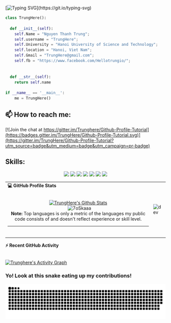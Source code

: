 


[![Typing SVG](https://readme-typing-svg.herokuapp.com?font=Architects+Daughter&color=FFBCA6&size=30&lines=Hi+there,+I'm+Trung;I'm+Back-end+Developer...;I+always+learning+new+things;And+nice+to+meet+you+..)](https://git.io/typing-svg)

```python
class TrungHere():
    
  def __init__(self):
    self.Name = "Nguyen Thanh Trung";
    self.username = "TrungHere";
    self.University = "Hanoi University of Science and Technology";
    self.location = "Hanoi, Viet Nam";
    self.Gmail = "TrungHere@gmail.com";
    self.fb = "https://www.facebook.com/Hellotrungio/";
    
  
  def __str__(self):
    return self.name

if __name__ == '__main__':
    me = TrungHere()
```


## 📫 How to reach me:

[![Join the chat at https://gitter.im/Trunghere/Github-Profile-Tutorial](https://badges.gitter.im/TrungHere/Github-Profile-Tutorial.svg)](https://gitter.im/TrungHere/Github-Profile-Tutorial?utm_source=badge&utm_medium=badge&utm_campaign=pr-badge)

## Skills:
<p align="center">

  
  <img src="https://img.icons8.com/nolan/64/github.png"/>
  <img src="https://img.icons8.com/external-flaticons-lineal-color-flat-icons/64/000000/external-sql-computer-programming-flaticons-lineal-color-flat-icons.png"/>
  <img src="https://img.icons8.com/external-flaticons-lineal-color-flat-icons/64/000000/external-css-mobile-app-development-flaticons-lineal-color-flat-icons-4.png"/>
  <img src="https://img.icons8.com/external-flaticons-lineal-color-flat-icons/64/000000/external-javascript-computer-programming-flaticons-lineal-color-flat-icons.png"/>
  <img src="https://img.icons8.com/external-flaticons-lineal-color-flat-icons/64/000000/external-html-mobile-app-development-flaticons-lineal-color-flat-icons-4.png"/>
  <img src="https://img.icons8.com/external-flaticons-lineal-color-flat-icons/64/000000/external-python-mobile-app-development-flaticons-lineal-color-flat-icons-4.png"/>
  <img src="https://img.icons8.com/nolan/64/visual-studio-code-2019.png"/>
</p>

<table style="width:100%;">
  <tr>
    <td>
     
  <summary><b>💻 GitHub Profile Stats</b></summary>
  <br/>
  <p align="center">
    <a href="https://github.com/anuraghazra/github-readme-stats"><img alt="TrungHere's Github Stats" src="https://github-readme-stats.vercel.app/api?username=trunghere&show_icons=true&count_private=true&theme=algolia" height="192px"/></a>
<br/>
  &nbsp;
	  <img src="https://github-readme-stats.vercel.app/api/top-langs?username=trunghere&langs_count=10&show_icons=true&locale=en&layout=compact&theme=algolia" alt="7oSkaaa" height="192px"/>
  <br/>
  <b>Note:</b> Top languages is only a metric of the languages my public code consists of and doesn't reflect experience or skill level.
  </p>

----


  <br/>
    </td>
    <td>
      <p align="top"> 
        <img src="https://media.giphy.com/media/M9gbBd9nbDrOTu1Mqx/giphy.gif" alt="dev" width="100%"/>
      </p>
    </td>
   
  </tr>
</table>
  <summary><b>⚡ Recent GitHub Activity</b></summary>
  <br/>
  
 <a href="https://github.com/Trunghere"><img alt="Trunghere's Activity Graph" src="https://activity-graph.herokuapp.com/graph?username=trunghere&custom_title=trunghere's%20Contribution%20Graph&theme=react-dark" /></a>


### Yo! Look at this snake eating up my contributions!   <br>
  <p align="center">
  <img  src="https://raw.githubusercontent.com/Elanza-48/Elanza-48/main/resources/img/github-contribution-grid-snake.svg"
    alt="example" />
</p>

